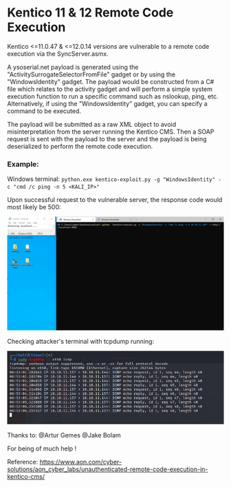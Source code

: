 # Kentico 11 & 12 Remote Code Execution

Kentico <=11.0.47 & <=12.0.14 versions are vulnerable to a remote code execution via the SyncServer.asmx.

A ysoserial.net payload is generated using the "ActivitySurrogateSelectorFromFile" gadget or by using the "WindowsIdentity" gadget. The payload would be constructed from a C# file which relates to the activity gadget and will perform a simple system execution function to run a specific command such as nslookup, ping, etc. Alternatively, if using the "WindowsIdentity" gadget, you can specify a command to be executed. 

The payload will be submitted as a raw XML object to avoid misinterpretation from the server running the Kentico CMS. Then a SOAP request is sent with the payload to the server and the payload is being deserialized to perform the remote code execution.

### Example:

Windows terminal:
`python.exe kentico-exploit.py -g "WindowsIdentity" -c "cmd /c ping -n 5 <KALI_IP>"`

Upon successful request to the vulnerable server, the response code would most likely be 500:

![Example Run](pictures/exploit_example.gif)

Checking attacker's terminal with tcpdump running:

![tcpdump kali](pictures/tcpdump.png)

Thanks to:
    @Artur Gemes
    @Jake Bolam

For being of much help !

Reference: https://www.aon.com/cyber-solutions/aon_cyber_labs/unauthenticated-remote-code-execution-in-kentico-cms/